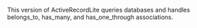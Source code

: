 This version of ActiveRecordLite queries databases and handles belongs_to,
has_many, and has_one_through associations.